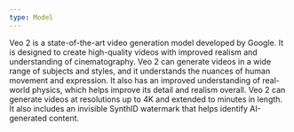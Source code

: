 ```yaml
---
type: Model
---
```


Veo 2 is a state-of-the-art video generation model developed by Google. It is designed to create high-quality videos with improved realism and understanding of cinematography. Veo 2 can generate videos in a wide range of subjects and styles, and it understands the nuances of human movement and expression. It also has an improved understanding of real-world physics, which helps improve its detail and realism overall. Veo 2 can generate videos at resolutions up to 4K and extended to minutes in length. It also includes an invisible SynthID watermark that helps identify AI-generated content.